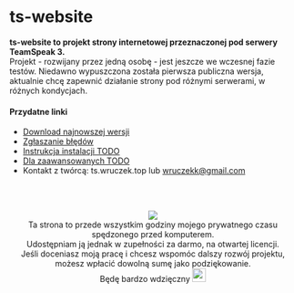 # ts-website

**ts-website to projekt strony internetowej przeznaczonej pod serwery TeamSpeak 3.**<br>
Projekt - rozwijany przez jedną osobę - jest jeszcze we wczesnej fazie testów. Niedawno wypuszczona została pierwsza publiczna wersja, aktualnie chcę zapewnić działanie strony pod różnymi serwerami, w różnych kondycjach.

#### Przydatne linki
- [Download najnowszej wersji](https://github.com/Wruczek/ts-website/archive/master.zip)
- [Zgłaszanie błędów](https://github.com/Wruczek/ts-website/issues/new)
- [Instrukcja instalacji TODO](https://github.com/Wruczek/ts-website/wiki)
- [Dla zaawansowanych TODO](https://github.com/Wruczek/ts-website/wiki)
- Kontakt z twórcą: ts.wruczek.top lub wruczekk@gmail.com

<br><br>
<p align="center">
<a href="https://www.paypal.com/cgi-bin/webscr?cmd=_s-xclick&hosted_button_id=9PL5J7ULZQYJQ" target="_blank"><img src="http://i.imgur.com/s1u7rju.png?1"></a><br>Ta strona to przede wszystkim godziny mojego prywatnego czasu spędzonego przed komputerem. <br>Udostępniam ją jednak w zupełności za darmo, na otwartej licencji.<br>Jeśli doceniasz moją pracę i chcesz wspomóc dalszy rozwój projektu, możesz wpłacić dowolną sumę jako podziękowanie.<br>Będę bardzo wdzięczny <img src="https://github.com/arvida/emoji-cheat-sheet.com/blob/master/public/graphics/emojis/simple_smile.png" width="24px">
</p>
